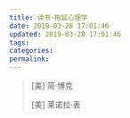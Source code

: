 ```yaml
---
title: 读书·拖延心理学
date: 2019-03-28 17:01:46
updated: 2019-03-28 17:01:46
tags:
categories:
permalink:
---
```


> [美] 简·博克
>
> [美] 莱诺拉·表